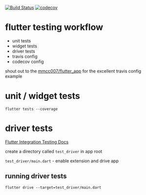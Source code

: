 [![Build Status](https://travis-ci.org/zanuka/flutter-testing-workflow.svg?branch=master)](https://travis-ci.org/zanuka/flutter-testing-workflow)
[![codecov](https://codecov.io/gh/zanuka/flutter-testing-workflow/branch/master/graph/badge.svg)](https://codecov.io/gh/zanuka/flutter-testing-workflow)

# flutter testing workflow

- unit tests
- widget tests
- driver tests
- travis config
- codecov config

shout out to the [mmcc007/flutter_app](https://github.com/mmcc007/flutter_app) for the excellent travis config example

# unit / widget tests

    flutter tests --coverage

# driver tests

[Flutter Integration Testing Docs](https://flutter.io/docs/testing#integration-testing)

create a directory called `test_driver` in app root

`test_driver/main.dart` - enable extension and drive app

## running driver tests

    flutter drive --target=test_driver/main.dart
    

    
